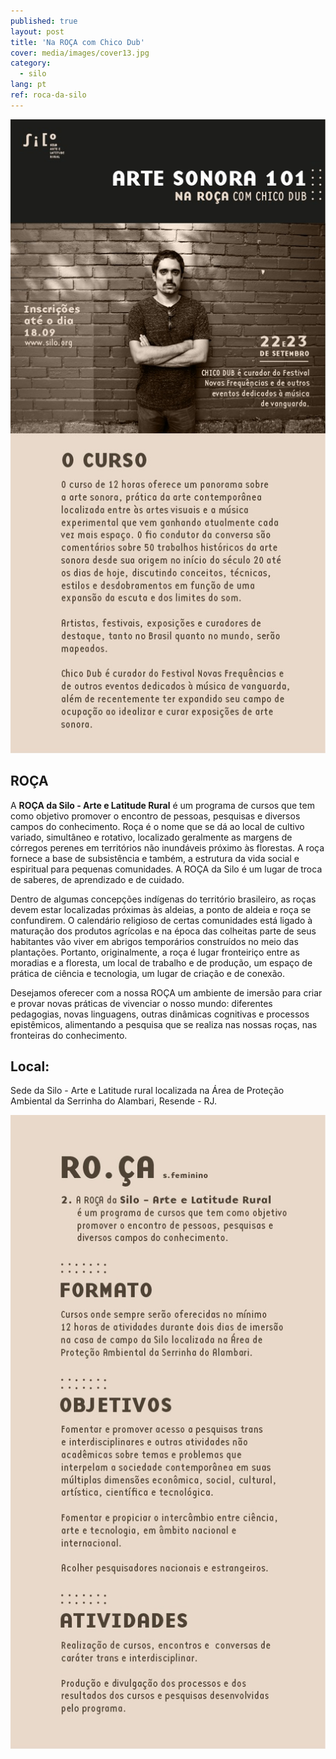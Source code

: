```yaml
---
published: true
layout: post
title: 'Na ROÇA com Chico Dub'
cover: media/images/cover13.jpg
category:
  - silo
lang: pt
ref: roca-da-silo
---
```


![](/media/images/roca02.jpeg)

## ROÇA
A **ROÇA da Silo - Arte e Latitude Rural** é um programa de cursos que tem como objetivo promover o encontro de pessoas, pesquisas e diversos campos do conhecimento. 
Roça é o nome que se dá ao local de cultivo variado, simultâneo e rotativo, localizado geralmente as margens de córregos perenes em territórios não inundáveis próximo às florestas. A roça fornece a base de subsistência e também, a estrutura da vida social e espiritual para pequenas comunidades. A ROÇA da Silo é um lugar de troca de saberes, de aprendizado e de cuidado. 
 
Dentro de algumas concepções indígenas do território brasileiro, as roças devem estar localizadas próximas às aldeias, a ponto de aldeia e roça se confundirem. O calendário religioso de certas comunidades está ligado à maturação dos produtos agrícolas e na época das colheitas parte de seus habitantes vão viver em abrigos temporários construídos no meio das plantações. Portanto, originalmente, a roça é lugar fronteiriço entre as moradias e a floresta, um local de trabalho e de produção, um espaço de prática de ciência e tecnologia, um lugar de criação e de conexão. 
 
Desejamos oferecer com a nossa ROÇA um ambiente de imersão para criar e provar novas práticas de vivenciar o nosso mundo: diferentes pedagogias, novas linguagens, outras dinâmicas cognitivas e processos epistêmicos, alimentando a pesquisa que se realiza nas nossas roças, nas fronteiras do conhecimento.

## Local:  
Sede da Silo - Arte e Latitude rural localizada na Área de Proteção Ambiental da Serrinha do Alambari, Resende - RJ. 

![](/media/images/roca01.png)


